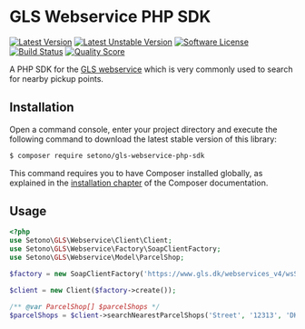 # GLS Webservice PHP SDK

[![Latest Version][ico-version]][link-packagist]
[![Latest Unstable Version][ico-unstable-version]][link-packagist]
[![Software License][ico-license]](LICENSE)
[![Build Status][ico-travis]][link-travis]
[![Quality Score][ico-code-quality]][link-code-quality]

A PHP SDK for the [GLS webservice](https://www.gls.dk/webservices_v4/wsShopFinder.asmx) which is very commonly used to search for nearby pickup points.

## Installation

Open a command console, enter your project directory and execute the following command to download the latest stable version of this library:

```bash
$ composer require setono/gls-webservice-php-sdk
```

This command requires you to have Composer installed globally, as explained in the [installation chapter](https://getcomposer.org/doc/00-intro.md) of the Composer documentation.

## Usage
```php
<?php
use Setono\GLS\Webservice\Client\Client;
use Setono\GLS\Webservice\Factory\SoapClientFactory;
use Setono\GLS\Webservice\Model\ParcelShop;

$factory = new SoapClientFactory('https://www.gls.dk/webservices_v4/wsShopFinder.asmx?WSDL');

$client = new Client($factory->create());

/** @var ParcelShop[] $parcelShops */
$parcelShops = $client->searchNearestParcelShops('Street', '12313', 'DK');
```

[ico-version]: https://poser.pugx.org/setono/sylius-facebook-tracking-plugin/v/stable
[ico-unstable-version]: https://poser.pugx.org/setono/sylius-facebook-tracking-plugin/v/unstable
[ico-license]: https://poser.pugx.org/setono/sylius-facebook-tracking-plugin/license
[ico-travis]: https://travis-ci.com/Setono/SyliusFacebookTrackingPlugin.svg?branch=master
[ico-code-quality]: https://img.shields.io/scrutinizer/g/Setono/SyliusFacebookTrackingPlugin.svg?style=flat-square

[link-packagist]: https://packagist.org/packages/setono/sylius-facebook-tracking-plugin
[link-travis]: https://travis-ci.com/Setono/SyliusFacebookTrackingPlugin
[link-code-quality]: https://scrutinizer-ci.com/g/Setono/SyliusFacebookTrackingPlugin
